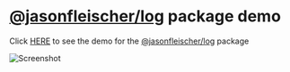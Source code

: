 # [@jasonfleischer/log](https://www.npmjs.com/package/@jasonfleischer/log) package demo

Click [HERE](https://jasonfleischer.github.io/simple-log-kit-demo/) to see the demo for the [@jasonfleischer/log](https://www.npmjs.com/package/@jasonfleischer/log) package

![Screenshot](https://jasonfleischer.github.io/simple-log-kit-demo/screenshot/screen.png "Screenshot")

